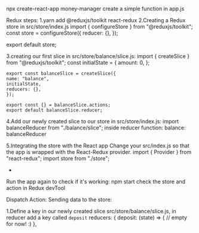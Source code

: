  npx create-react-app money-manager
 create a simple function in app.js 

 Redux steps:
 1.yarn add @reduxjs/toolkit react-redux
 2.Creating a Redux store in src/store/index.js
  import { configureStore } from "@reduxjs/toolkit";
   const store = configureStore({
  reducer: {},
  });

  export default store;

3.creating our first slice in src/store/balance/slice.js:
   import { createSlice } from "@reduxjs/toolkit";
   const initialState = {
    amount: 0,
    };

    export const balanceSlice = createSlice({
    name: "balance",
    initialState,
    reducers: {},
    });

    export const {} = balanceSlice.actions;
    export default balanceSlice.reducer;

4.Add our newly created slice to our store in src/store/index.js:
    import balanceReducer from "./balance/slice";
    inside reducer function:  balance: balanceReducer

5.Integrating the store with the React app
  Change your src/index.js so that the app is wrapped with the React-Redux provider.
  import { Provider } from "react-redux";
  import store from "./store";
  <Provider store={store}>
       <App />
+    </Provider>


 Run the app again to check if it's working: npm start
 check the store and action in Redux devTool 

Dispatch Action: Sending data to the store:

1.Define a key in our newly created slice
   src/store/balance/slice.js, in reducer add a key called `deposit`
     reducers: {
       deposit: (state) => {
      // empty for now! :)
     },
  